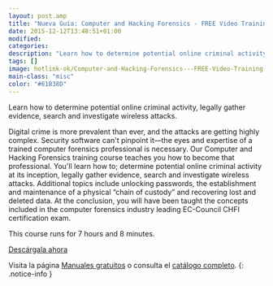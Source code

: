 ```yaml
---
layout: post.amp
title: "Nueva Guía: Computer and Hacking Forensics - FREE Video Training Course"
date: 2015-12-12T13:48:51+01:00
modified:
categories:
description: "Learn how to determine potential online criminal activity, legally gather evidence, search and investigate wireless attacks."
tags: []
image: hotlink-ok/Computer-and-Hacking-Forensics---FREE-Video-Training-Course.jpg
main-class: "misc"
color: "#61B38D"
---
```


<figure>
<a href="http://elbauldelprogramador.tradepub.com/c/pubRD.mpl?sr=oc&_t=oc:&qf=w_cybr02"><amp-img layout="responsive" src="/assets/img/Computer-and-Hacking-Forensics---FREE-Video-Training-Course2.jpg" title="{{ page.title }}" alt="{{ page.title }}" width="199px" height="258px" /></a>
</figure>

Learn how to determine potential online criminal activity, legally gather evidence, search and investigate wireless attacks.

<!--ad-->

Digital crime is more prevalent than ever, and the attacks are getting highly complex. Security software can't pinpoint it—the eyes and expertise of a trained computer forensics professional is necessary. Our Computer and Hacking Forensics training course teaches you how to become that professional. You'll learn how to; determine potential online criminal activity at its inception, legally gather evidence, search and investigate wireless attacks. Additional topics include unlocking passwords, the establishment and maintenance of a physical “chain of custody” and recovering lost and deleted data. At the conclusion, you will have been taught the concepts included in the computer forensics industry leading EC-Council CHFI certification exam.

This course runs for 7 hours and 8 minutes.

<div class="button-post">
<a href="http://elbauldelprogramador.tradepub.com/c/pubRD.mpl?sr=oc&_t=oc:&qf=w_cybr02" target="_blank">Descárgala ahora</a>
</div>

Visita la página [Manuales gratuitos][1] o consulta el [catálogo completo][2].
{: .notice-info }

[1]: /manuales-gratuitos/
[2]: http://elbauldelprogramador.tradepub.com/category/information-technology/1207/ "Catálogo completo de Guías gratuítas "
